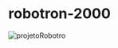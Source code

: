 # robotron-2000

![projetoRobotro](https://github.com/Aparecido-Silva/Robotron-2000/assets/122464888/3a01a7c0-a4b0-479b-8a50-a332579ab37d)
